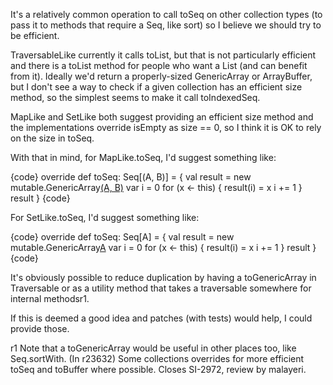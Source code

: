 It's a relatively common operation to call toSeq on other collection types (to pass it to methods that require a Seq, like sort) so I believe we should try to be efficient.

TraversableLike currently it calls toList, but that is not particularly efficient and there is a toList method for people who want a List (and can benefit from it). Ideally we'd return a properly-sized GenericArray or ArrayBuffer, but I don't see a way to check if a given collection has an efficient size method, so the simplest seems to make it call toIndexedSeq.

MapLike and SetLike both suggest providing an efficient size method and the implementations override isEmpty as size == 0, so I think it is OK to rely on the size in toSeq.

With that in mind, for MapLike.toSeq, I'd suggest something like:

{code}
  override def toSeq: Seq[(A, B)] = {
    val result = new mutable.GenericArray[(A, B)](size)
    var i = 0
    for (x <- this) {
      result(i) = x
      i += 1
    }
    result
  }
{code}

For SetLike.toSeq, I'd suggest something like:

{code}
  override def toSeq: Seq[A] = {
    val result = new mutable.GenericArray[A](size)
    var i = 0
    for (x <- this) {
      result(i) = x
      i += 1
    }
    result
  }
{code}

It's obviously possible to reduce duplication by having a toGenericArray in Traversable or as a utility method that takes a traversable somewhere for internal methodsr1.

If this is deemed a good idea and patches (with tests) would help, I could provide those.

r1 Note that a toGenericArray would be useful in other places too, like Seq.sortWith.
(In r23632) Some collections overrides for more efficient toSeq and toBuffer
where possible.  Closes SI-2972, review by malayeri.
